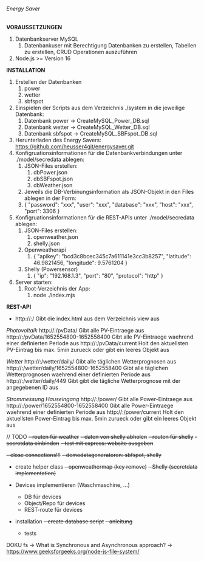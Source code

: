 ###### Energy Saver

**VORAUSSETZUNGEN**
1. Datenbankserver MySQL
   1. Datenbankuser mit Berechtigung Datenbanken zu erstellen, Tabellen zu erstellen, CRUD Operationen auszuführen
2. Node.js >= Version 16

**INSTALLATION**
1. Erstellen der Datenbanken
   1. power
   2. wetter
   3. sbfspot
2. Einspielen der Scripts aus dem Verzeichnis ./system in die jeweilige Datenbank:
   1. Datenbank power -> CreateMySQL_Power_DB.sql
   2. Datenbank wetter -> CreateMySQL_Wetter_DB.sql
   3. Datenbank sbfspot -> CreateMySQL_SBFspot_DB.sql
3. Herunterladen des Energy Savers: https://github.com/heusser4git/energysaver.git
4. Konfigruationsinformationen für die Datenbankverbindungen unter ./model/secredata ablegen:
   1. JSON-Files erstellen:
      1. dbPower.json
      2. dbSBFspot.json
      3. dbWeather.json
   2. Jeweils die DB-Verbinungsinformation als JSON-Objekt in den Files ablegen in der Form:
   3. {
      "password": "xxx",
      "user": "xxx",
      "database": "xxx",
      "host": "xxx",
      "port": 3306
      }
5. Konfigruationsinformationen für die REST-APIs unter ./model/secredata ablegen:
   1. JSON-Files erstellen:
      1. openweather.json
      2. shelly.json
   2. Openweatherapi
      1. {
         "apikey": "bcd3c8bcec345c7a611141e3cc3b8257",
         "latitude": 46.9821456,
         "longitude": 9.5761204
         }
   3. Shelly (Powersensor)
      1. {
         "ip": "192.168.1.3",
         "port": "80",
         "protocol": "http"
         }
6. Server starten:
   1. Root-Verzeichnis der App:
      1. node ./index.mjs


**REST-API**
- http://<localhost>:<port>/                                    Gibt die index.html aus dem Verzeichnis view aus

_Photovoltaik_
http://<localhost>:<port>/pvData/                             Gibt alle PV-Eintraege aus
http://<localhost>:<port>/pvData/1652554800-1652558400        Gibt alle PV-Eintraege waehrend einer definierten Periode aus
http://<localhost>:<port>/pvData/current                      Holt den aktuellsten PV-Eintrag bis max. 5min zurueck oder gibt ein leeres Objekt aus

_Wetter_
http://<localhost>:<port>/wetter/daily/                       Gibt alle täglichen Wetterprognosen aus
http://<localhost>:<port>/wetter/daily/1652554800-1652558400  Gibt alle täglichen Wetterprognosen waehrend einer definierten Periode aus
http://<localhost>:<port>/wetter/daily/449                    Gibt gibt die tägliche Wetterprognose mit der angegebenen ID aus

_Strommessung Hauseingang_
http://<localhost>:<port>/power/                             Gibt alle Power-Eintraege aus
http://<localhost>:<port>/power/1652554800-1652558400        Gibt alle Power-Eintraege waehrend einer definierten Periode aus
http://<localhost>:<port>/power/current                      Holt den aktuellsten Power-Eintrag bis max. 5min zurueck oder gibt ein leeres Objekt aus








// TODO
~~- routen für weather~~
~~- daten von shelly abholen~~
~~- routen für shelly~~
~~- secretdata einbinden~~
~~- test mit express: website ausgeben~~

~~- close connections!!!~~
~~- demodatageneratoren: ~~sbfspot~~, ~~shelly~~~~
- create helper class
~~- openweathermap (key remove)~~
~~- Shelly (secretdata implementation)~~

- Devices implementieren (Waschmaschine, ...)
  - DB für devices
  - Object/Repo für devices
  - REST-route für devices
- installation
  ~~- create database script~~
  ~~- anleitung~~
  - tests



DOKU
fs -> What is Synchronous and Asynchronous approach? -> https://www.geeksforgeeks.org/node-js-file-system/